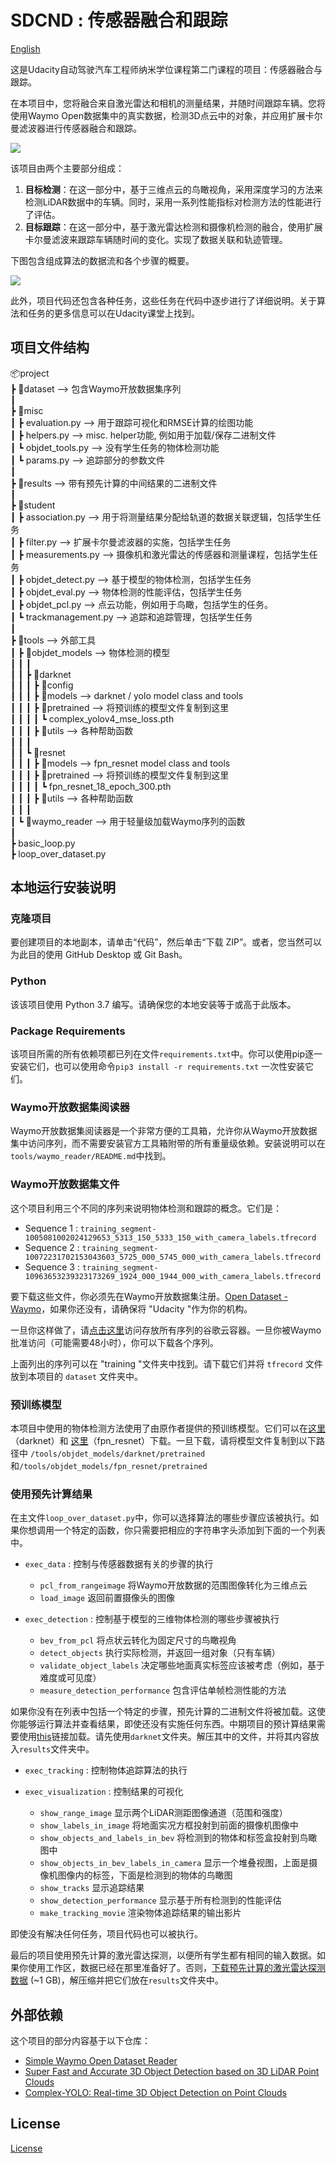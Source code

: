 # SDCND : 传感器融合和跟踪

[English](./README.md)

这是Udacity自动驾驶汽车工程师纳米学位课程第二门课程的项目：传感器融合与跟踪。

在本项目中，您将融合来自激光雷达和相机的测量结果，并随时间跟踪车辆。您将使用Waymo Open数据集中的真实数据，检测3D点云中的对象，并应用扩展卡尔曼滤波器进行传感器融合和跟踪。

<img src="img/img_title_1.jpeg"/>

该项目由两个主要部分组成：

1. **目标检测**：在这一部分中，基于三维点云的鸟瞰视角，采用深度学习的方法来检测LiDAR数据中的车辆。同时，采用一系列性能指标对检测方法的性能进行了评估。
2. **目标跟踪**：在这一部分中，基于激光雷达检测和摄像机检测的融合，使用扩展卡尔曼滤波来跟踪车辆随时间的变化。实现了数据关联和轨迹管理。

下图包含组成算法的数据流和各个步骤的概要。

<img src="img/img_title_2_new.png"/>

此外，项目代码还包含各种任务，这些任务在代码中逐步进行了详细说明。关于算法和任务的更多信息可以在Udacity课堂上找到。

## 项目文件结构

📦project<br>
 ┣ 📂dataset --> 包含Waymo开放数据集序列 <br>
 ┃<br>
 ┣ 📂misc<br>
 ┃ ┣ evaluation.py --> 用于跟踪可视化和RMSE计算的绘图功能<br>
 ┃ ┣ helpers.py --> misc. helper功能, 例如用于加载/保存二进制文件<br>
 ┃ ┗ objdet_tools.py --> 没有学生任务的物体检测功能<br>
 ┃ ┗ params.py --> 追踪部分的参数文件<br>
 ┃ <br>
 ┣ 📂results --> 带有预先计算的中间结果的二进制文件<br>
 ┃ <br>
 ┣ 📂student <br>
 ┃ ┣ association.py --> 用于将测量结果分配给轨道的数据关联逻辑，包括学生任务 <br>
 ┃ ┣ filter.py --> 扩展卡尔曼滤波器的实施，包括学生任务 <br>
 ┃ ┣ measurements.py --> 摄像机和激光雷达的传感器和测量课程，包括学生任务  <br>
 ┃ ┣ objdet_detect.py --> 基于模型的物体检测，包括学生任务  <br>
 ┃ ┣ objdet_eval.py -->  物体检测的性能评估，包括学生任务 <br>
 ┃ ┣ objdet_pcl.py --> 点云功能，例如用于鸟瞰，包括学生的任务。 <br>
 ┃ ┗ trackmanagement.py --> 追踪和追踪管理，包括学生任务 <br>
 ┃ <br>
 ┣ 📂tools --> 外部工具<br>
 ┃ ┣ 📂objdet_models --> 物体检测的模型<br>
 ┃ ┃ ┃<br>
 ┃ ┃ ┣ 📂darknet<br>
 ┃ ┃ ┃ ┣ 📂config<br>
 ┃ ┃ ┃ ┣ 📂models --> darknet / yolo model class and tools<br>
 ┃ ┃ ┃ ┣ 📂pretrained --> 将预训练的模型文件复制到这里<br>
 ┃ ┃ ┃ ┃ ┗ complex_yolov4_mse_loss.pth<br>
 ┃ ┃ ┃ ┣ 📂utils --> 各种帮助函数<br>
 ┃ ┃ ┃<br>
 ┃ ┃ ┗ 📂resnet<br>
 ┃ ┃ ┃ ┣ 📂models --> fpn_resnet model class and tools<br>
 ┃ ┃ ┃ ┣ 📂pretrained --> 将预训练的模型文件复制到这里 <br>
 ┃ ┃ ┃ ┃ ┗ fpn_resnet_18_epoch_300.pth <br>
 ┃ ┃ ┃ ┣ 📂utils --> 各种帮助函数<br>
 ┃ ┃ ┃<br>
 ┃ ┗ 📂waymo_reader --> 用于轻量级加载Waymo序列的函数<br>
 ┃<br>
 ┣ basic_loop.py<br>
 ┣ loop_over_dataset.py<br>



## 本地运行安装说明

### 克隆项目

要创建项目的本地副本，请单击“代码”，然后单击“下载 ZIP”。或者，您当然可以为此目的使用 GitHub Desktop 或 Git Bash。

### Python

该该项目使用 Python 3.7 编写。请确保您的本地安装等于或高于此版本。

### Package Requirements

该项目所需的所有依赖项都已列在文件`requirements.txt`中。你可以使用pip逐一安装它们，也可以使用命令`pip3 install -r requirements.txt` 一次性安装它们。

### Waymo开放数据集阅读器

Waymo开放数据集阅读器是一个非常方便的工具箱，允许你从Waymo开放数据集中访问序列，而不需要安装官方工具箱附带的所有重量级依赖。安装说明可以在`tools/waymo_reader/README.md`中找到。

### Waymo开放数据集文件

这个项目利用三个不同的序列来说明物体检测和跟踪的概念。它们是：

- Sequence 1 : `training_segment-1005081002024129653_5313_150_5333_150_with_camera_labels.tfrecord`
- Sequence 2 : `training_segment-10072231702153043603_5725_000_5745_000_with_camera_labels.tfrecord`
- Sequence 3 : `training_segment-10963653239323173269_1924_000_1944_000_with_camera_labels.tfrecord`

要下载这些文件，你必须先在Waymo开放数据集注册。[Open Dataset - Waymo](https://waymo.com/open/terms)，如果你还没有，请确保将 "Udacity "作为你的机构。

一旦你这样做了，请[点击这里](https://console.cloud.google.com/storage/browser/waymo_open_dataset_v_1_2_0_individual_files)访问存放所有序列的谷歌云容器。一旦你被Waymo批准访问（可能需要48小时），你可以下载各个序列。

上面列出的序列可以在 "training "文件夹中找到。请下载它们并将 `tfrecord` 文件放到本项目的 `dataset` 文件夹中。


### 预训练模型

本项目中使用的物体检测方法使用了由原作者提供的预训练模型。它们可以在[这里](https://drive.google.com/file/d/1Pqx7sShlqKSGmvshTYbNDcUEYyZwfn3A/view?usp=sharing) （darknet）和 [这里](https://drive.google.com/file/d/1RcEfUIF1pzDZco8PJkZ10OL-wLL2usEj/view?usp=sharing)（fpn_resnet）下载。一旦下载，请将模型文件复制到以下路径中 `/tools/objdet_models/darknet/pretrained` 和`/tools/objdet_models/fpn_resnet/pretrained` 

### 使用预先计算结果

在主文件`loop_over_dataset.py`中，你可以选择算法的哪些步骤应该被执行。如果你想调用一个特定的函数，你只需要把相应的字符串字头添加到下面的一个列表中。

- `exec_data` : 控制与传感器数据有关的步骤的执行
  - `pcl_from_rangeimage` 将Waymo开放数据的范围图像转化为三维点云
  - `load_image` 返回前置摄像头的图像

- `exec_detection` : 控制基于模型的三维物体检测的哪些步骤被执行
  - `bev_from_pcl` 将点状云转化为固定尺寸的鸟瞰视角
  - `detect_objects` 执行实际检测，并返回一组对象（只有车辆）
  - `validate_object_labels` 决定哪些地面真实标签应该被考虑（例如，基于难度或可见度）
  - `measure_detection_performance` 包含评估单帧检测性能的方法

如果你没有在列表中包括一个特定的步骤，预先计算的二进制文件将被加载。这使你能够运行算法并查看结果，即使还没有实施任何东西。中期项目的预计算结果需要使用[this](https://drive.google.com/drive/folders/1-s46dKSrtx8rrNwnObGbly2nO3i4D7r7?usp=sharing)链接加载。请先使用`darknet`文件夹。解压其中的文件，并将其内容放入`results`文件夹中。

- `exec_tracking` : 控制物体追踪算法的执行

- `exec_visualization` : 控制结果的可视化
  - `show_range_image` 显示两个LiDAR测距图像通道（范围和强度）
  - `show_labels_in_image` 将地面实况方框投射到前面的摄像机图像中
  - `show_objects_and_labels_in_bev` 将检测到的物体和标签盒投射到鸟瞰图中
  - `show_objects_in_bev_labels_in_camera` 显示一个堆叠视图，上面是摄像机图像内的标签，下面是检测到的物体的鸟瞰图
  - `show_tracks` 显示追踪结果
  - `show_detection_performance` 显示基于所有检测到的性能评估 
  - `make_tracking_movie` 渲染物体追踪结果的输出影片

即使没有解决任何任务，项目代码也可以被执行。

最后的项目使用预先计算的激光雷达探测，以便所有学生都有相同的输入数据。如果你使用工作区，数据已经在那里准备好了。否则，[下载预先计算的激光雷达探测数据](https://drive.google.com/drive/folders/1IkqFGYTF6Fh_d8J3UjQOSNJ2V42UDZpO?usp=sharing) (~1 GB)，解压缩并把它们放在`results`文件夹中。

## 外部依赖

这个项目的部分内容基于以下仓库：

- [Simple Waymo Open Dataset Reader](https://github.com/gdlg/simple-waymo-open-dataset-reader)
- [Super Fast and Accurate 3D Object Detection based on 3D LiDAR Point Clouds](https://github.com/maudzung/SFA3D)
- [Complex-YOLO: Real-time 3D Object Detection on Point Clouds](https://github.com/maudzung/Complex-YOLOv4-Pytorch)


## License

[License](LICENSE.md)